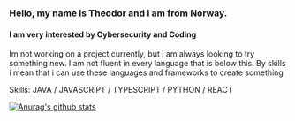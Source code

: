 ### Hello, my name is Theodor and i am from Norway.
#### I am very interested by Cybersecurity and Coding
Im not working on a project currently, but i am always looking to try something new. I am not fluent in every language that is below this. By skills i mean that i can use these languages and frameworks to create something

Skills: JAVA / JAVASCRIPT / TYPESCRIPT / PYTHON / REACT

[![Anurag's github stats](https://github-readme-stats.vercel.app/api?username=TheClownFather)](https://github.com/roguejedi1/github-readme-stats)
